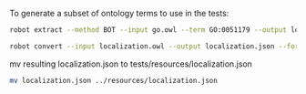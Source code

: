 To generate a subset of ontology terms to use in the tests:

```bash
robot extract --method BOT --input go.owl --term GO:0051179 --output localization.owl
```

```bash
robot convert --input localization.owl --output localization.json --format json
```

mv resulting localization.json to tests/resources/localization.json

```bash
mv localization.json ../resources/localization.json
```